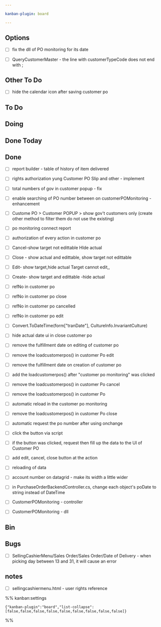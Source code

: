 ```yaml
---

kanban-plugin: board

---
```


## Options

- [ ] fix the dll of PO monitoring for its date
- [ ] QueryCustomerMaster - the line with customerTypeCode does not end with ;


## Other To Do

- [ ] hide the calendar icon after saving customer po


## To Do



## Doing



## Done Today



## Done

- [ ] report builder - table of history of item delivered
- [ ] rights authorization yung Customer PO Slip and other - implement
- [ ] total numbers of gov in customer popup - fix
- [ ] enable searching of PO number between on customerPOMonitoring - enhancement
- [ ] Custome PO > Customer POPUP > show gov't customers only (create other method to filter them do not use the existing)
- [ ] po monitoring connect report
- [ ] authorization of every action in customer po
- [ ] Cancel-show target not edittable HIde actual
- [ ] Close - show actual and edittable, show target not edittable
- [ ] Edit- show target,hide actual
	Target cannot edit,,
- [ ] Create- show target and edittable
	-hide actual
- [ ] refNo in customer po
- [ ] refNo in customer po close
- [ ] refNo in customer po cancelled
- [ ] refNo in customer po edit
- [ ] Convert.ToDateTime(form["tranDate"], CultureInfo.InvariantCulture)
- [ ] hide actual date ui in close customer po
- [ ] remove the fulfillment date on editing of customer po
- [ ] remove the loadcustomerpos() in customer Po edit
- [ ] remove the fulfillment date on creation of customer po
- [ ] add the loadcustomerpos() after "customer po monitoring" was clicked
- [ ] remove the loadcustomerpos() in customer Po cancel
- [ ] remove the loadcustomerpos() in customer Po
- [ ] automatic reload in the customer po monitoring
- [ ] remove the loadcustomerpos() in customer Po close
- [ ] automatic request the po number after using onchange
- [ ] click the button via script
- [ ] if the button was clicked, request then fill up the data to the UI of Customer PO
- [ ] add edit, cancel, close button at the action
- [ ] reloading of data
- [ ] account number on datagrid - make its width a little wider
- [ ] in PurchaseOrderBackendController.cs, change each object's poDate to string instead of DateTime
- [ ] CustomerPOMonitoring - controller
- [ ] CustomerPOMonitoring - dll


## Bin



## Bugs

- [ ] SellingCashierMenu/Sales Order/Sales Order/Date of Delivery - when picking day between 13 and 31, it will cause an error


## notes

- [ ] sellingcashiermenu.html - user rights reference




%% kanban:settings
```
{"kanban-plugin":"board","list-collapse":[false,false,false,false,false,false,false,false,false]}
```
%%